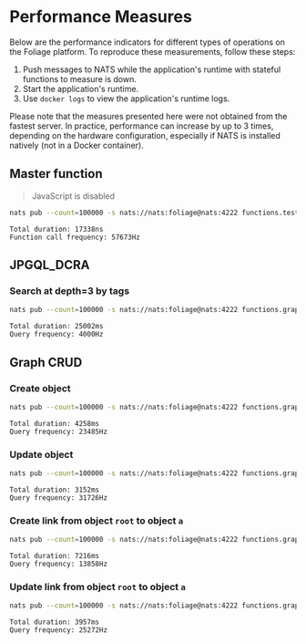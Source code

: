 # Performance Measures

Below are the performance indicators for different types of operations on the Foliage platform. To reproduce these measurements, follow these steps:

1. Push messages to NATS while the application's runtime with stateful functions to measure is down.
2. Start the application's runtime.
3. Use `docker logs` to view the application's runtime logs.

Please note that the measures presented here were not obtained from the fastest server. In practice, performance can increase by up to 3 times, depending on the hardware configuration, especially if NATS is installed natively (not in a Docker container).

## Master function

> JavaScript is disabled

```sh
nats pub --count=100000 -s nats://nats:foliage@nats:4222 functions.tests.basic.master.abc "{\"payload\":{\"foo\":\"bar\"}}"
```
```
Total duration: 17338ns
Function call frequency: 57673Hz
```

## JPGQL_DCRA
### Search at depth=3 by tags

```sh
nats pub --count=100000 -s nats://nats:foliage@nats:4222 functions.graph..api.query.jpgql.dcra.root "{\"payload\":{\"query_id\":\"QUERYID\", \"jpgql_query\":\".root_a.*.*[tags('t1') || tags('t4’)]\"}}"
```
```
Total duration: 25002ms
Query frequency: 4000Hz
```

## Graph CRUD
### Create object

```sh
nats pub --count=100000 -s nats://nats:foliage@nats:4222 functions.graph.api.vertex.create.root "{\"payload\":{\"query_id\":\"QUERYID\", \"body\":{\"name\":\"root\"}}}"
```
```
Total duration: 4258ms
Query frequency: 23485Hz
```

### Update object

```sh
nats pub --count=100000 -s nats://nats:foliage@nats:4222 functions.graph.api.link.update.root "{\"payload\":{\"query_id\":\"QUERYID\", \"descendant_uuid\":\"a\", \"link_type\": \"type1\", \"link_body\":{\"tags\":[\"t4\"]}}}
```
```
Total duration: 3152ms
Query frequency: 31726Hz
```

### Create link from object `root` to object `a`

```sh
nats pub --count=100000 -s nats://nats:foliage@nats:4222 functions.graph.api.link.create.root "{\"payload\":{\"query_id\":\"QUERYID\", \"descendant_uuid\":\"a\", \"link_type\": \"type1\", \"link_body\":{\"tags\":[\"t1\", \"t2\"]}}}"
```
```
Total duration: 7216ms
Query frequency: 13858Hz
```

### Update link from object `root` to object `a`

```sh
nats pub --count=100000 -s nats://nats:foliage@nats:4222 functions.graph.api.link.update.root "{\"payload\":{\"query_id\":\"QUERYID\", \"descendant_uuid\":\"a\", \"link_type\": \"type1\", \"link_body\":{\"tags\":[\"t4\"]}}}"
```
```
Total duration: 3957ms
Query frequency: 25272Hz
```






